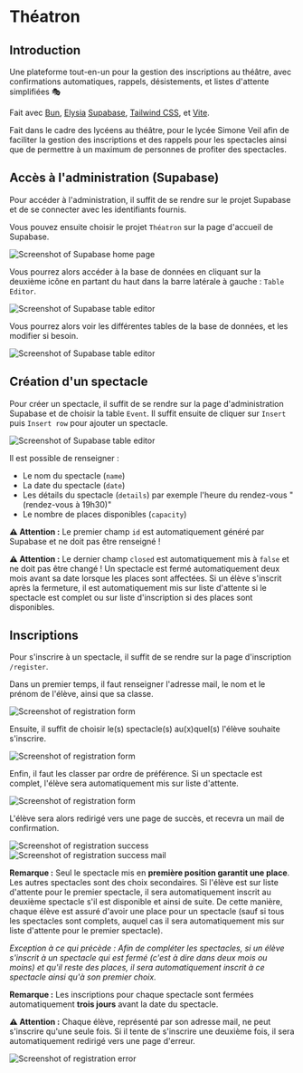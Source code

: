 # Théatron

## Introduction

Une plateforme tout-en-un pour la gestion des inscriptions au théâtre, avec confirmations automatiques, rappels, désistements, et listes d'attente simplifiées 🎭

Fait avec [Bun](https://bun.sh/), [Elysia](https://elysiajs.com/) [Supabase](https://supabase.com/), [Tailwind CSS](https://tailwindcss.com/), et [Vite](https://vitejs.dev/).

Fait dans le cadre des lycéens au théâtre, pour le lycée Simone Veil afin de faciliter la gestion des inscriptions et des rappels pour les spectacles ainsi que de permettre à un maximum de personnes de profiter des spectacles.

## Accès à l'administration (Supabase)

Pour accéder à l'administration, il suffit de se rendre sur le projet Supabase et de se connecter avec les identifiants fournis.

Vous pouvez ensuite choisir le projet `Théatron` sur la page d'accueil de Supabase.

![Screenshot of Supabase home page](docs/supabase-home.png)

Vous pourrez alors accéder à la base de données en cliquant sur la deuxième icône en partant du haut dans la barre latérale à gauche : `Table Editor`.

![Screenshot of Supabase table editor](docs/supabase-sidebar.png)

Vous pourrez alors voir les différentes tables de la base de données, et les modifier si besoin.

![Screenshot of Supabase table editor](docs/supabase-table-editor.png)

## Création d'un spectacle

Pour créer un spectacle, il suffit de se rendre sur la page d'administration Supabase et de choisir la table `Event`. Il suffit ensuite de cliquer sur `Insert` puis `Insert row` pour ajouter un spectacle.

![Screenshot of Supabase table editor](docs/supabase-insert-row.png)

Il est possible de renseigner :

- Le nom du spectacle (`name`)
- La date du spectacle (`date`)
- Les détails du spectacle (`details`) par exemple l'heure du rendez-vous "(rendez-vous à 19h30)"
- Le nombre de places disponibles (`capacity`)

**⚠️ Attention :** Le premier champ `id` est automatiquement généré par Supabase et ne doit pas être renseigné !

**⚠️ Attention :** Le dernier champ `closed` est automatiquement mis à `false` et ne doit pas être changé ! Un spectacle est fermé automatiquement deux mois avant sa date lorsque les places sont affectées. Si un élève s'inscrit après la fermeture, il est automatiquement mis sur liste d'attente si le spectacle est complet ou sur liste d'inscription si des places sont disponibles.

## Inscriptions

Pour s'inscrire à un spectacle, il suffit de se rendre sur la page d'inscription `/register`.

Dans un premier temps, il faut renseigner l'adresse mail, le nom et le prénom de l'élève, ainsi que sa classe.

![Screenshot of registration form](docs/registration-form.png)

Ensuite, il suffit de choisir le(s) spectacle(s) au(x)quel(s) l'élève souhaite s'inscrire.

![Screenshot of registration form](docs/registration-form-2.png)

Enfin, il faut les classer par ordre de préférence. Si un spectacle est complet, l'élève sera automatiquement mis sur liste d'attente.

![Screenshot of registration form](docs/registration-form-3.png)

L'élève sera alors redirigé vers une page de succès, et recevra un mail de confirmation.

![Screenshot of registration success](docs/registration-success.png)
![Screenshot of registration success mail](docs/registration-success-mail.png)

**Remarque :** Seul le spectacle mis en **première position garantit une place**. Les autres spectacles sont des choix secondaires. Si l'élève est sur liste d'attente pour le premier spectacle, il sera automatiquement inscrit au deuxième spectacle s'il est disponible et ainsi de suite. De cette manière, chaque élève est assuré d'avoir une place pour un spectacle (sauf si tous les spectacles sont complets, auquel cas il sera automatiquement mis sur liste d'attente pour le premier spectacle).

_Exception à ce qui précède : Afin de compléter les spectacles, si un élève s'inscrit à un spectacle qui est fermé (c'est à dire dans deux mois ou moins) et qu'il reste des places, il sera automatiquement inscrit à ce spectacle ainsi qu'à son premier choix._

**Remarque :** Les inscriptions pour chaque spectacle sont fermées automatiquement **trois jours** avant la date du spectacle.

**⚠️ Attention :** Chaque élève, représenté par son adresse mail, ne peut s'inscrire qu'une seule fois. Si il tente de s'inscrire une deuxième fois, il sera automatiquement redirigé vers une page d'erreur.

![Screenshot of registration error](docs/registration-error.png)
